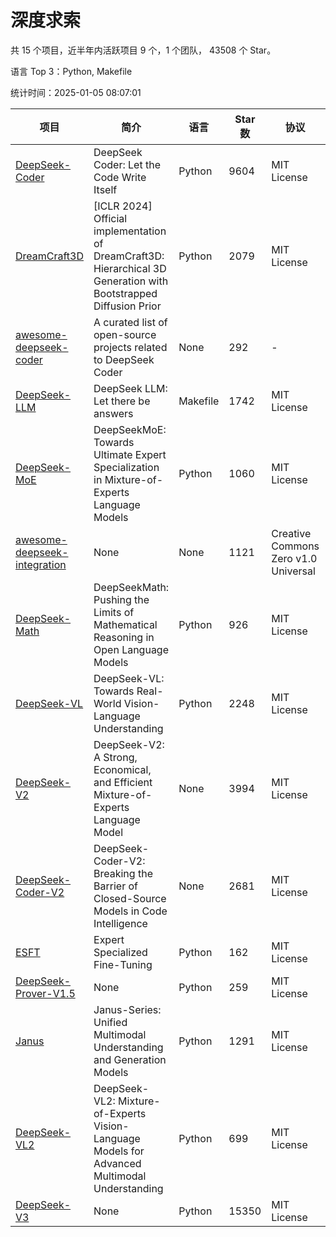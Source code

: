 # 深度求索

共 15 个项目，近半年内活跃项目 9 个，1 个团队， 43508 个 Star。

语言 Top 3：Python, Makefile

统计时间：2025-01-05 08:07:01

| 项目 | 简介 | 语言 | Star 数 | 协议 | 创建时间 | 最后更新时间 | 最后提交时间 |
| --- | --- | --- | --- | --- | --- | --- | --- |
| [DeepSeek-Coder](https://github.com/deepseek-ai/DeepSeek-Coder) | DeepSeek Coder: Let the Code Write Itself | Python | 9604 | MIT License | 2023-10-20 | 2025-01-05 | 2024-05-21 |
| [DreamCraft3D](https://github.com/deepseek-ai/DreamCraft3D) | [ICLR 2024] Official implementation of DreamCraft3D: Hierarchical 3D Generation with Bootstrapped Diffusion Prior | Python | 2079 | MIT License | 2023-10-23 | 2025-01-05 | 2024-08-21 |
| [awesome-deepseek-coder](https://github.com/deepseek-ai/awesome-deepseek-coder) | A curated list of open-source projects related to DeepSeek Coder | None | 292 | - | 2023-11-06 | 2025-01-05 | 2024-04-03 |
| [DeepSeek-LLM](https://github.com/deepseek-ai/DeepSeek-LLM) | DeepSeek LLM: Let there be answers | Makefile | 1742 | MIT License | 2023-11-29 | 2025-01-05 | 2024-02-04 |
| [DeepSeek-MoE](https://github.com/deepseek-ai/DeepSeek-MoE) | DeepSeekMoE: Towards Ultimate Expert Specialization in Mixture-of-Experts Language Models | Python | 1060 | MIT License | 2024-01-02 | 2025-01-05 | 2024-01-16 |
| [awesome-deepseek-integration](https://github.com/deepseek-ai/awesome-deepseek-integration) | None | None | 1121 | Creative Commons Zero v1.0 Universal | 2024-01-11 | 2025-01-05 | 2025-01-03 |
| [DeepSeek-Math](https://github.com/deepseek-ai/DeepSeek-Math) | DeepSeekMath: Pushing the Limits of Mathematical Reasoning in Open Language Models | Python | 926 | MIT License | 2024-02-05 | 2025-01-05 | 2024-04-15 |
| [DeepSeek-VL](https://github.com/deepseek-ai/DeepSeek-VL) | DeepSeek-VL: Towards Real-World Vision-Language Understanding | Python | 2248 | MIT License | 2024-03-07 | 2025-01-05 | 2024-04-24 |
| [DeepSeek-V2](https://github.com/deepseek-ai/DeepSeek-V2) | DeepSeek-V2: A Strong, Economical, and Efficient Mixture-of-Experts Language Model | None | 3994 | MIT License | 2024-04-22 | 2025-01-05 | 2024-09-25 |
| [DeepSeek-Coder-V2](https://github.com/deepseek-ai/DeepSeek-Coder-V2) | DeepSeek-Coder-V2: Breaking the Barrier of Closed-Source Models in Code Intelligence | None | 2681 | MIT License | 2024-06-14 | 2025-01-05 | 2024-09-24 |
| [ESFT](https://github.com/deepseek-ai/ESFT) | Expert Specialized Fine-Tuning | Python | 162 | MIT License | 2024-07-04 | 2025-01-05 | 2024-09-22 |
| [DeepSeek-Prover-V1.5](https://github.com/deepseek-ai/DeepSeek-Prover-V1.5) | None | Python | 259 | MIT License | 2024-08-15 | 2025-01-05 | 2024-08-16 |
| [Janus](https://github.com/deepseek-ai/Janus) | Janus-Series: Unified Multimodal Understanding and Generation Models | Python | 1291 | MIT License | 2024-10-18 | 2025-01-05 | 2024-11-13 |
| [DeepSeek-VL2](https://github.com/deepseek-ai/DeepSeek-VL2) | DeepSeek-VL2: Mixture-of-Experts Vision-Language Models for Advanced Multimodal Understanding | Python | 699 | MIT License | 2024-12-13 | 2025-01-05 | 2024-12-30 |
| [DeepSeek-V3](https://github.com/deepseek-ai/DeepSeek-V3) | None | Python | 15350 | MIT License | 2024-12-26 | 2025-01-05 | 2025-01-05 |
